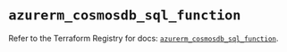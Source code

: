 # `azurerm_cosmosdb_sql_function`

Refer to the Terraform Registry for docs: [`azurerm_cosmosdb_sql_function`](https://registry.terraform.io/providers/hashicorp/azurerm/3.110.0/docs/resources/cosmosdb_sql_function).
